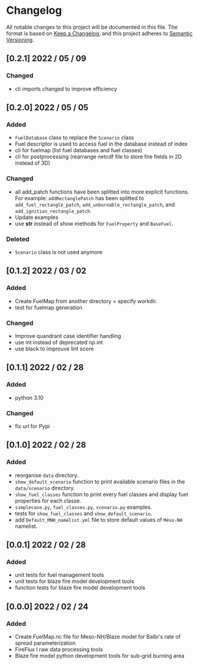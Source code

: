 # Changelog

All notable changes to this project will be documented in this file.
The format is based on [Keep a Changelog](https://keepachangelog.com/en/1.0.0/),
and this project adheres to [Semantic Versioning](https://semver.org/).

## [0.2.1] 2022 / 05 / 09

### Changed
- cli imports changed to improve efficiency

## [0.2.0] 2022 / 05 / 05

### Added
- `FuelDatabase` class to replace the `Scenario` class
- Fuel descriptor is used to access fuel in the database instead of index
- cli for fuelmap (list fuel databases and fuel classes)
- cli for postprocessing (rearrange netcdf file to store fire fields in 2D instead of 3D)
### Changed
- all add_patch functions have been splitted into more explicit functions.
  For example: `addRectanglePatch` has been splitted to `add_fuel_rectangle_patch`, `add_unburnable_rectangle_patch`, and `add_ignition_rectangle_patch`.
- Update examples
- use __str__ instead of show methods for `FuelProperty` and `BaseFuel`.
### Deleted
- `Scenario` class is not used anymore

## [0.1.2] 2022 / 03 / 02

### Added
- Create FuelMap from another directory = specify workdir.
- test for fuelmap generation

### Changed
- Improve quandrant case identifier handling
- use int instead of deprecated np.int
- use black to improuve lint score

## [0.1.1] 2022 / 02 / 28

### Added
- python 3.10

### Changed
- fix url for Pypi

## [0.1.0] 2022 / 02 / 28

### Added
- reorganise `data` directory.
- `show_default_scenario` function to print available scenario files in the `data/scenario` directory.
- `show_fuel_classes` function to print every fuel classes and display fuel properties for each classe.
- `simplecase.py`, `fuel_classes.py`, `scenario.py` examples.
- tests for `show_fuel_classes` and `show_default_scenario`.
- add `Default_MNH_namelist.yml` file to store default values of `Méso-NH` namelist.

## [0.0.1] 2022 / 02 / 28

### Added
- unit tests for fuel management tools
- unit tests for blaze fire model development tools
- function tests for blaze fire model development tools

## [0.0.0] 2022 / 02 / 24

### Added

- Create FuelMap.nc file for Meso-NH/Blaze model for Balbi's rate of spread parameterization
- FireFlux I raw data processing tools
- Blaze fire model python development tools for sub-grid burning area